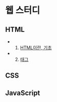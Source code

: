 # 웹 스터디
## HTML
* 01. [HTML이란, 기초](https://github.com/devSoyoung/web-study/blob/master/HTML/01.%20HTML%EC%9D%B4%EB%9E%80%2C%20%EA%B8%B0%EC%B4%88.md)
* 02. [태그](https://github.com/devSoyoung/web-study/blob/master/HTML/02.%20%ED%83%9C%EA%B7%B8.md)

## CSS

## JavaScript
